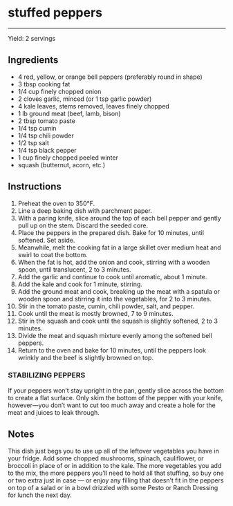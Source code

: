 # stuffed peppers
---
Yield: 2 servings

## Ingredients
- 4 red, yellow, or orange bell peppers (preferably round in shape)
- 3 tbsp cooking fat
- 1/4 cup finely chopped onion
- 2 cloves garlic, minced (or 1 tsp garlic powder)
- 4 kale leaves, stems removed, leaves finely chopped
- 1 lb ground meat (beef, lamb, bison)
- 2 tbsp tomato paste
- 1/4 tsp cumin
- 1/4 tsp chili powder
- 1/2 tsp salt
- 1/4 tsp black pepper
- 1 cup finely chopped peeled winter
- squash (butternut, acorn, etc.)

## Instructions
1. Preheat the oven to 350°F.
2. Line a deep baking dish with parchment paper.
3. With a paring knife, slice around the top of each bell pepper and gently pull up on the stem. Discard the seeded core.
4. Place the peppers in the prepared dish. Bake for 10 minutes, until softened. Set aside.
5. Meanwhile, melt the cooking fat in a large skillet over medium heat and swirl to coat the bottom.
6. When the fat is hot, add the onion and cook, stirring with a wooden spoon, until translucent, 2 to 3 minutes.
7. Add the garlic and continue to cook until aromatic, about 1 minute.
8. Add the kale and cook for 1 minute, stirring.
9. Add the ground meat and cook, breaking up the meat with a spatula or wooden spoon and stirring it into the vegetables, for 2 to 3 minutes.
10. Stir in the tomato paste, cumin, chili powder, salt, and pepper.
11. Cook until the meat is mostly browned, 7 to 9 minutes.
12. Stir in the squash and cook until the squash is slightly softened, 2 to 3 minutes.
13. Divide the meat and squash mixture evenly among the softened bell peppers.
14. Return to the oven and bake for 10 minutes, until the peppers look wrinkly and the beef is slightly browned on top.

### STABILIZING PEPPERS
If your peppers won’t stay upright in the pan, gently slice across the bottom to create a flat surface. Only skim the bottom of the pepper with your knife, however—you don’t want to cut too much away and create a hole for the meat and juices to leak through.

## Notes
This dish just begs you to use up all of the leftover vegetables you have in your fridge. Add some chopped mushrooms, spinach, cauliflower, or broccoli in place of or in addition to the kale. The more vegetables you add to the mix, the more peppers you'll need to hold all that stuffing, so buy one or two extra just in case — or enjoy any filling that doesn’t fit in the peppers on top of a salad or in a bowl drizzled with some Pesto or Ranch Dressing for lunch the next day.
